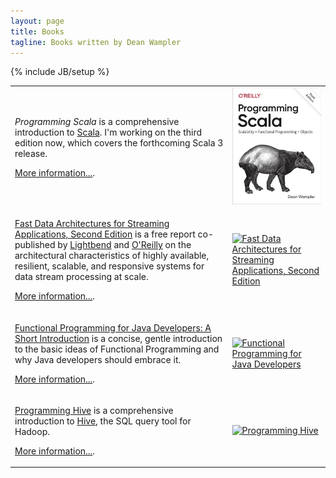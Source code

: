 ```yaml
---
layout: page
title: Books
tagline: Books written by Dean Wampler
---
```

{% include JB/setup %}

<table>
  <tr>
    <td>
      <p><em>Programming Scala</em> is a comprehensive introduction to <a href="https://scala-lang.org" target="scala">Scala</a>. I'm working on the third edition now, which covers the forthcoming Scala 3 release.</p>
      <p><a href="programmingscala.html">More information...</a>.</p>
    </td>
    <td><a href="https://shop.oreilly.com/product/0636920033073.do" class="books-book" target="book">
      <img src="/assets/images/prog_scala_3ed_comp-quarter_size.jpg" alt="Programming Scala, Second Edition"/></a>
    </td>
  </tr>
  <tr>
    <td>
      <p><a href="https://lbnd.io/fast-data-book" target="book">Fast Data Architectures for Streaming Applications, Second Edition</a> is a free report co-published by <a href="https://lightbend.com" target="lightbend">Lightbend</a> and <a href="https://oreilly.com" target="oreilly">O'Reilly</a> on the architectural characteristics of highly available, resilient, scalable, and responsive systems for data stream processing at scale.</p>
      <p><a href="fd-arch-streaming.html">More information...</a>.</p>
    </td>
    <td><a href="https://lbnd.io/fast-data-book" class="books-book" target="book">
      <img src="/assets/images/FastDataArch-StreamingApps-2ndEd-256x337.png" alt="Fast Data Architectures for Streaming Applications, Second Edition"/></a>
    </td>
  </tr>
  <tr>
    <td>
      <p><a href="https://shop.oreilly.com/product/0636920021667.do" target="book">Functional Programming for Java Developers: A Short Introduction</a> is a concise, gentle introduction to the basic ideas of <span class="keyword">Functional Programming</span> and why Java developers should embrace it.</p>
      <p><a href="fpjava.html">More information...</a>.</p>
    </td>
    <td><a href="https://shop.oreilly.com/product/0636920021667.do" class="books-book" target="book">
      <img src="/assets/images/FPforJavaDevsCover_256x337.png" alt="Functional Programming for Java Developers"/></a>
    </td>
  </tr>
  <tr>
    <td>
      <p><a href="https://shop.oreilly.com/product/0636920023555.do" target="book">Programming Hive</a> is a comprehensive introduction to <a href="https://hive.apache.org" target="hive">Hive</a>, the SQL query tool for Hadoop.</p>
      <p><a href="programminghive.html">More information...</a>.</p>
    </td>
    <td><a href="https://shop.oreilly.com/product/0636920023555.do" class="books-book" target="book">
      <img src="/assets/images/prog_hive_mech_cover_front_252x331.png" alt="Programming Hive"/></a>
    </td>
  </tr>
</table>
